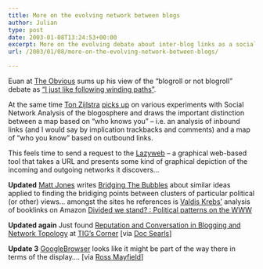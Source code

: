 ```yaml
---
title: More on the evolving network between blogs
author: Julian
type: post
date: 2003-01-08T13:24:53+00:00
excerpt: More on the evolving debate about inter-blog links as a social network and a lazyweb request for a web-based tool to present a grpahical analysis of the incoming and outgoing links networks from a page...
url: /2003/01/08/more-on-the-evolving-network-between-blogs/

---
```

Euan at [The Obvious][1] sums up his view of the &#8220;blogroll or not blogroll&#8221; debate as [&#8220;I just like following winding paths&#8221;][2]. 

At the same time [Ton Zijlstra][3] [picks up][4] on various experiments with Social Network Analysis of the blogosphere and draws the important distinction between a map based on &#8220;who knows you&#8221; &#8211; i.e. an analysis of inbound links (and I would say by implication trackbacks and comments) and a map of &#8220;who you know&#8221; based on outbound links. 

This feels time to send a request to the [Lazyweb][5] &#8211; a graphical web-based tool that takes a URL and presents some kind of graphical depiction of the incoming and outgoing networks it discovers&#8230;

**Updated** [Matt Jones][6] writes [Bridging The Bubbles][7] about similar ideas applied to finding the bridiging points between clusters of particular political (or other) views&#8230; amongst the sites he references is [Valdis Krebs&#8217;][8] analysis of booklinks on Amazon [Divided we stand? : Political patterns on the WWW][9]

**Updated again** Just found [Reputation and Conversation in Blogging and Network Topology][10] at [TIG&#8217;s Corner][11] [via [Doc Searls][12]]

**Update 3** [GoogleBrowser][13] looks like it might be part of the way there in terms of the display&#8230;. [via [Ross Mayfield][14]]

 [1]: https://www.theobviousblog.net/blog/
 [2]: https://www.theobviousblog.net/blog/archives/000323.html#000323 "The Obvious?: I just like following winding paths"
 [3]: https://interdependent.blogspot.com/
 [4]: https://interdependent.blogspot.com/2002_12_29_interdependent_archive.html#86871286
 [5]: https://www.lazyweb.org/
 [6]: https://www.blackbeltjones.com/work/index.html
 [7]: https://www.blackbeltjones.com/work/mt/archives/000484.html
 [8]: https://www.orgnet.com/index.html
 [9]: https://www.orgnet.com/leftright.html
 [10]: https://tig.nareau.com/2003/01/03.html#a345
 [11]: https://tig.nareau.com/
 [12]: https://doc.weblogs.com/
 [13]: https://www.touchgraph.com/TGGoogleBrowser.html
 [14]: https://radio.weblogs.com/0114726/
